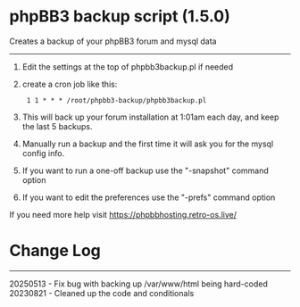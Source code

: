# phpBB3 backup script (1.5.0)
Creates a backup of your phpBB3 forum and mysql data

---

1. Edit the settings at the top of phpbb3backup.pl if needed
2. create a cron job like this:

        1 1 * * * /root/phpbb3-backup/phpbb3backup.pl

3. This will back up your forum installation at 1:01am each day, and keep the last 5 backups.

4. Manually run a backup and the first time it will ask you for the mysql config info.

5. If you want to run a one-off backup use the "-snapshot" command option

6. If you want to edit the preferences use the "-prefs" command option

If you need more help visit https://phpbbhosting.retro-os.live/

# Change Log

---

20250513 - Fix bug with backing up /var/www/html being hard-coded
20230821 - Cleaned up the code and conditionals
